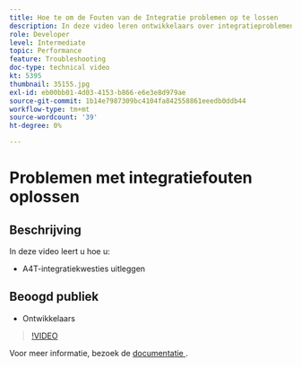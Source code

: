 ```yaml
---
title: Hoe te om de Fouten van de Integratie problemen op te lossen
description: In deze video leren ontwikkelaars over integratieproblemen met A4T.
role: Developer
level: Intermediate
topic: Performance
feature: Troubleshooting
doc-type: technical video
kt: 5395
thumbnail: 35155.jpg
exl-id: eb00bb01-4d03-4153-b866-e6e3e8d979ae
source-git-commit: 1b14e7987309bc4104fa842558861eeedb0ddb44
workflow-type: tm+mt
source-wordcount: '39'
ht-degree: 0%

---
```


# Problemen met integratiefouten oplossen

## Beschrijving

In deze video leert u hoe u:

* A4T-integratiekwesties uitleggen

## Beoogd publiek

* Ontwikkelaars

>[!VIDEO](https://video.tv.adobe.com/v/35155/?quality=12)

Voor meer informatie, bezoek de [ documentatie ](https://experienceleague.adobe.com/docs/target/using/integrate/a4t/troubleshoot-a4t/a4t-troubleshooting.html?lang=en).

